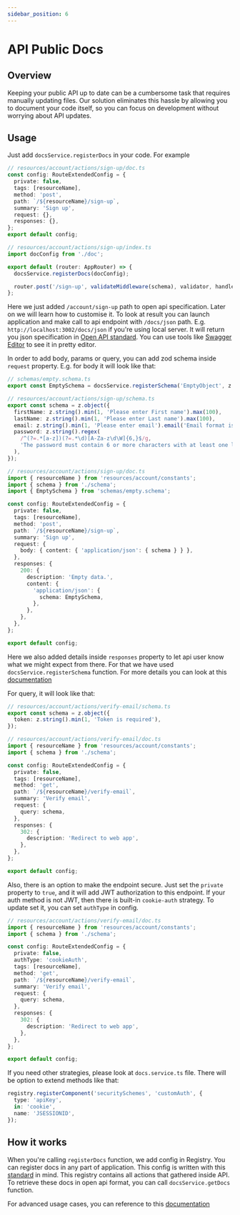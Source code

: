 ```yaml
---
sidebar_position: 6
---
```


# API Public Docs

## Overview
Keeping your public API up to date can be a cumbersome task that requires manually updating files. Our solution eliminates this hassle by allowing you to document your code itself, so you can focus on development without worrying about API updates.

## Usage
Just add `docsService.registerDocs` in your code. For example  
```typescript
// resources/account/actions/sign-up/doc.ts
const config: RouteExtendedConfig = {
  private: false,
  tags: [resourceName],
  method: 'post',
  path: `/${resourceName}/sign-up`,
  summary: 'Sign up',
  request: {},
  responses: {},
};
export default config;

// resources/account/actions/sign-up/index.ts
import docConfig from './doc';

export default (router: AppRouter) => {
  docsService.registerDocs(docConfig);

  router.post('/sign-up', validateMiddleware(schema), validator, handler);
};
```
Here we just added `/account/sign-up` path to open api specification. Later on we will learn how to customise it.
To look at result you can launch application and make call to api endpoint with `/docs/json` path. E.g. `http://localhost:3002/docs/json` if you're using local server.
It will return you json specification in [Open API standard](https://github.com/OAI/OpenAPI-Specification/blob/main/versions/3.1.0.md#serverObject).
You can use tools like [Swagger Editor](https://editor-next.swagger.io/) to see it in pretty editor.


In order to add body, params or query, you can add zod schema inside `request` property.
E.g. for body it will look like that:
```typescript
// schemas/empty.schema.ts
export const EmptySchema = docsService.registerSchema('EmptyObject', z.object({}));

// resources/account/actions/sign-up/schema.ts
export const schema = z.object({
  firstName: z.string().min(1, 'Please enter First name').max(100),
  lastName: z.string().min(1, 'Please enter Last name').max(100),
  email: z.string().min(1, 'Please enter email').email('Email format is incorrect.'),
  password: z.string().regex(
    /^(?=.*[a-z])(?=.*\d)[A-Za-z\d\W]{6,}$/g,
    'The password must contain 6 or more characters with at least one letter (a-z) and one number (0-9).',
  ),
});

// resources/account/actions/sign-up/doc.ts
import { resourceName } from 'resources/account/constants';
import { schema } from './schema';
import { EmptySchema } from 'schemas/empty.schema';

const config: RouteExtendedConfig = {
  private: false,
  tags: [resourceName],
  method: 'post',
  path: `/${resourceName}/sign-up`,
  summary: 'Sign up',
  request: {
    body: { content: { 'application/json': { schema } } },
  },
  responses: {
    200: {
      description: 'Empty data.',
      content: {
        'application/json': {
          schema: EmptySchema,
        },
      },
    },
  },
};

export default config;
```
Here we also added details inside `responses` property to let api user know what we might expect from there. For that we have used `docsService.registerSchema` function. For more details you can look at this [documentation](https://github.com/asteasolutions/zod-to-openapi)


For query, it will look like that:
```typescript
// resources/account/actions/verify-email/schema.ts
export const schema = z.object({
  token: z.string().min(1, 'Token is required'),
});

// resources/account/actions/verify-email/doc.ts
import { resourceName } from 'resources/account/constants';
import { schema } from './schema';

const config: RouteExtendedConfig = {
  private: false,
  tags: [resourceName],
  method: 'get',
  path: `/${resourceName}/verify-email`,
  summary: 'Verify email',
  request: {
    query: schema,
  },
  responses: {
    302: {
      description: 'Redirect to web app',
    },
  },
};

export default config;
```

Also, there is an option to make the endpoint secure. Just set the `private` property to `true`, and it will add JWT authorization to this endpoint.
If your auth method is not JWT, then there is built-in `cookie-auth` strategy. To update set it, you can set `authType` in config.
```typescript
// resources/account/actions/verify-email/doc.ts
import { resourceName } from 'resources/account/constants';
import { schema } from './schema';

const config: RouteExtendedConfig = {
  private: false,
  authType: 'cookieAuth',
  tags: [resourceName],
  method: 'get',
  path: `/${resourceName}/verify-email`,
  summary: 'Verify email',
  request: {
    query: schema,
  },
  responses: {
    302: {
      description: 'Redirect to web app',
    },
  },
};

export default config;
```
If you need other strategies, please look at `docs.service.ts` file. There will be option to extend methods like that:
```typescript
registry.registerComponent('securitySchemes', 'customAuth', {
  type: 'apiKey',
  in: 'cookie',
  name: 'JSESSIONID',
});
```
## How it works
When you're calling `registerDocs` function, we add config in Registry. You can register docs in any part of application.
This config is written with this [standard](https://github.com/OAI/OpenAPI-Specification/blob/main/versions/3.1.0.md#serverObject) in mind.
This registry contains all actions that gathered inside API. To retrieve these docs in open api format, you can call `docsService.getDocs` function.

For advanced usage cases, you can reference to this [documentation](https://github.com/asteasolutions/zod-to-openapi)
